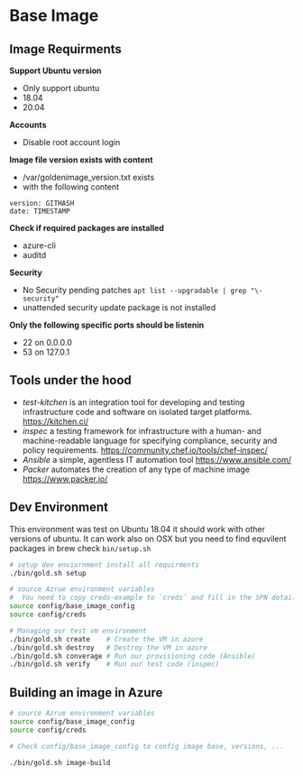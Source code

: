 # Base Image

## Image Requirments

**Support Ubuntu version**
- Only support ubuntu
- 18.04
- 20.04

**Accounts**
- Disable root account login 

**Image file version exists with content**
- /var/goldenimage_version.txt exists
- with the following content
```
version: GITHASH
date: TIMESTAMP
```

**Check if required packages are installed**
- azure-cli
- auditd

**Security**
- No Security pending patches `apt list --upgradable | grep "\-security"`
- unattended security update package is not installed

**Only the following specific ports should be listenin**
- 22 on 0.0.0.0
- 53 on 127.0.1

## Tools under the hood

- *test-kitchen* is an integration tool for developing and testing infrastructure code and software on isolated target platforms. https://kitchen.ci/
- *inspec* a testing framework for infrastructure with a human- and machine-readable language for specifying compliance, security and policy requirements. https://community.chef.io/tools/chef-inspec/
- *Ansible* a simple, agentless IT automation tool https://www.ansible.com/
- *Packer* automates the creation of any type of machine image https://www.packer.io/

## Dev Environment

This environment was test on Ubuntu 18.04 it should work with other versions of ubuntu. It can work also on OSX but you need to find equvilent packages in brew check `bin/setup.sh`

``` bash
# setup dev enviornment install all requirments
./bin/gold.sh setup

# source Azrue environment variables 
#  You need to copy creds-example to `creds` and fill in the SPN details
source config/base_image_config
source config/creds

# Managing our test vm environment 
./bin/gold.sh create    # Create the VM in azure
./bin/gold.sh destroy   # Destroy the VM in azure
./bin/gold.sh converage # Run our provisioning code (Ansible)
./bin/gold.sh verify    # Run our test code (inspec)
```

## Building an image in Azure

```bash
# source Azrue environment variables 
source config/base_image_config
source config/creds

# Check config/base_image_config to config image base, versions, ...

./bin/gold.sh image-build
```
